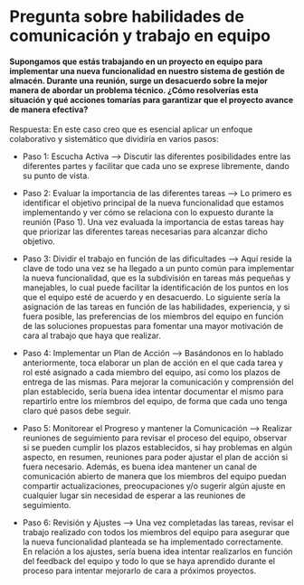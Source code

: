 # Pregunta sobre habilidades de comunicación y trabajo en equipo 

#### Supongamos que estás trabajando en un proyecto en equipo para implementar una nueva funcionalidad en nuestro sistema de gestión de almacén. Durante una reunión, surge un desacuerdo sobre la mejor manera de abordar un problema técnico. ¿Cómo resolverías esta situación y qué acciones tomarías para garantizar que el proyecto avance de manera efectiva?

Respuesta: En este caso creo que es esencial aplicar un enfoque colaborativo y sistemático que dividiría en varios pasos:
  - Paso 1: Escucha Activa --> Discutir las diferentes posibilidades entre las diferentes partes y facilitar que cada uno se exprese libremente, dando su punto de vista.
    
  - Paso 2: Evaluar la importancia de las diferentes tareas --> Lo primero es identificar el objetivo principal de la nueva funcionalidad que estamos implementando y ver cómo se relaciona con lo expuesto durante la reunión (Paso 1). Una vez evaluada la importancia de estas tareas hay que priorizar las diferentes tareas necesarias para alcanzar dicho objetivo.

  - Paso 3: Dividir el trabajo en función de las dificultades --> Aquí reside la clave de todo una vez se ha llegado a un punto común para implementar la nueva funcionalidad, que es la subdivisión en tareas más pequeñas y manejables, lo cual puede facilitar la identificación de los puntos en los que el equipo esté de acuerdo y en desacuerdo. Lo siguiente sería la asignación de las tareas en función de las habilidades, experiencia, y si fuera posible, las preferencias de los miembros del equipo en función de las soluciones propuestas para fomentar una mayor motivación de cara al trabajo que haya que realizar.

  - Paso 4: Implementar un Plan de Acción --> Basándonos en lo hablado anteriormente, toca elaborar un plan de acción en el que cada tarea y rol esté asignado a cada miembro del equipo, así como los plazos de entrega de las mismas. Para mejorar la comunicación y comprensión del plan establecido, sería buena idea intentar documentar el mismo para repartirlo entre los miembros del equipo, de forma que cada uno tenga claro qué pasos debe seguir.

  - Paso 5: Monitorear el Progreso y mantener la Comunicación --> Realizar reuniones de seguimiento para revisar el proceso del equipo, observar si se pueden cumplir los plazos establecidos, si hay problemas en algún aspecto, en resumen, reuniones para poder ajustar el plan de acción si fuera necesario. Además, es buena idea mantener un canal de comunicación abierto de manera que los miembros del equipo puedan compartir actualizaciones, preocupaciones y/o sugerir algún ajuste en cualquier lugar sin necesidad de esperar a las reuniones de seguimiento.

  - Paso 6: Revisión y Ajustes --> Una vez completadas las tareas, revisar el trabajo realizado con todos los miembros del equipo para asegurar que la nueva funcionalidad planteada se ha implementado correctamente. En relación a los ajustes, sería buena idea intentar realizarlos en función del feedback del equipo y todo lo que se haya aprendido durante el proceso para intentar mejorarlo de cara a próximos proyectos.
